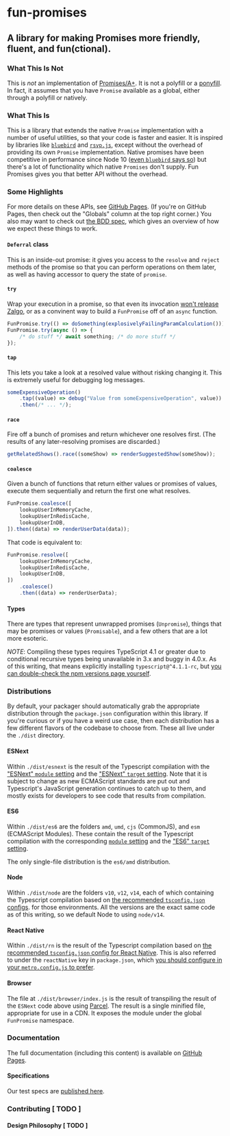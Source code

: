 <!-- @format -->

# fun-promises

## A library for making Promises more friendly, fluent, and fun(ctional).

### What This Is Not

This is _not_ an implementation of [Promises/A+](https://promisesaplus.com/). It
is not a polyfill or a [ponyfill](https://github.com/sindresorhus/ponyfill). In
fact, it assumes that you have `Promise` available as a global, either through a
polyfill or natively.

### What This Is

This is a library that extends the native `Promise` implementation with a number
of useful utilities, so that your code is faster and easier. It is inspired by
libraries like [`bluebird`](http://bluebirdjs.com/) and
[`rsvp.js`](https://github.com/tildeio/rsvp.js/blob/master/README.md), except
without the overhead of providing its own `Promise` implementation. Native
promises have been competitive in performance since Node 10
([even `bluebird` says so](https://www.npmjs.com/package/bluebird#note)) but
there's a lot of functionality which native `Promises` don't supply. Fun
Promises gives you that better API without the overhead.

### Some Highlights

For more details on these APIs, see
[GitHub Pages](https://robertfischer.github.io/fun-promises/). (If you're on
GitHub Pages, then check out the "Globals" column at the top right corner.) You
also may want to check out
[the BDD spec](http://robertfischer.github.io/fun-promises/test-results.txt),
which gives an overview of how we expect these things to work.

#### `Deferral` class

This is an inside-out promise: it gives you access to the `resolve` and `reject`
methods of the promise so that you can perform operations on them later, as well
as having accessor to query the state of `promise`.

#### `try`

Wrap your execution in a promise, so that even its invocation
[won't release Zalgo](https://blog.izs.me/2013/08/designing-apis-for-asynchrony),
or as a convinent way to build a `FunPromise` off of an `async` function.

```typescript
FunPromise.try(() => doSomething(explosivelyFailingParamCalculation()));
FunPromise.try(async () => {
	/* do stuff */ await something; /* do more stuff */
});
```

#### `tap`

This lets you take a look at a resolved value without risking changing it. This
is extremely useful for debugging log messages.

```typescript
someExpensiveOperation()
	.tap((value) => debug("Value from someExpensiveOperation", value))
	.then(/* ... */);
```

#### `race`

Fire off a bunch of promises and return whichever one resolves first. (The
results of any later-resolving promises are discarded.)

```typescript
getRelatedShows().race((someShow) => renderSuggestedShow(someShow));
```

#### `coalesce`

Given a bunch of functions that return either values or promises of values,
execute them sequentially and return the first one what resolves.

```typescript
FunPromise.coalesce([
	lookupUserInMemoryCache,
	lookupUserInRedisCache,
	lookupUserInDB,
]).then((data) => renderUserData(data));
```

That code is equivalent to:

```typescript
FunPromise.resolve([
	lookupUserInMemoryCache,
	lookupUserInRedisCache,
	lookupUserInDB,
])
	.coalesce()
	.then((data) => renderUserData);
```

#### Types

There are types that represent unwrapped promises (`Unpromise`), things that may
be promises or values (`Promisable`), and a few others that are a lot more
esoteric.

_NOTE_: Compiling these types requires TypeScript 4.1 or greater due to
conditional recursive types being unavailable in 3.x and buggy in 4.0.x. As of
this writing, that means explicitly installing `typescript@^4.1.1-rc`, but
[you can double-check the npm versions page yourself](https://www.npmjs.com/package/typescript?activeTab=versions).

### Distributions

By default, your packager should automatically grab the appropriate distribution
through the `package.json` configuration within this library. If you're curious
or if you have a weird use case, then each distribution has a few different
flavors of the codebase to choose from. These all live under the `./dist`
directory.

#### ESNext

Within `./dist/esnext` is the result of the Typescript compilation with the
["ESNext" `module` setting](https://www.typescriptlang.org/tsconfig#module) and
the ["ESNext" `target` setting](https://www.typescriptlang.org/tsconfig#target).
Note that it is subject to change as new ECMAScript standards are put out and
Typescript's JavaScript generation continues to catch up to them, and mostly
exists for developers to see code that results from compilation.

#### ES6

Within `./dist/es6` are the folders `amd`, `umd`, `cjs` (CommonJS), and `esm`
(ECMAScript Modules). These contain the result of the Typescript compilation
with the corresponding
[`module` setting](https://www.typescriptlang.org/tsconfig#module) and the
["ES6" `target` setting](https://www.typescriptlang.org/tsconfig#target).

The only single-file distribution is the `es6/amd` distribution.

#### Node

Within `./dist/node` are the folders `v10`, `v12`, `v14`, each of which
containing the Typescript compilation based on
[the recommended `tsconfig.json` configs](https://github.com/tsconfig/bases#node-10-tsconfigjson).
for those environments. All the versions are the exact same code as of this
writing, so we default Node to using `node/v14`.

#### React Native

Within `./dist/rn` is the result of the Typescript compilation based on
[the recommended `tsconfig.json` config for React Native](https://github.com/tsconfig/bases#react-native-tsconfigjson).
This is also referred to under the `reactNative` key in `package.json`, which
[you should configure in your `metro.config.js` to prefer](https://facebook.github.io/metro/docs/configuration/#resolvermainfields).

#### Browser

The file at `./dist/browser/index.js` is the result of transpiling the result of
the `ESNext` code above using [Parcel](http://parceljs.org/). The result is a
single minified file, appropriate for use in a CDN. It exposes the module under
the global `FunPromise` namespace.

### Documentation

The full documentation (including this content) is available on
[GitHub Pages](https://robertfischer.github.io/fun-promises/).

#### Specifications

Our test specs are
[published here](https://robertfischer.github.io/fun-promises/test-results.txt).

### Contributing [ TODO ]

#### Design Philosophy [ TODO ]
